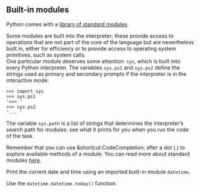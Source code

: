 ## Built-in modules

Python comes with a [library of standard modules](https://docs.python.org/3/library/). 

Some modules are built into the interpreter; these provide access to operations that are 
not part of the core of the language but are nevertheless built in, either for efficiency 
or to provide access to operating system primitives, such as system calls.  
One particular module deserves some attention: `sys`, which is built into every Python 
interpreter. The variables `sys.ps1` and `sys.ps2` define the strings used as primary and 
secondary prompts if the interpreter is in the interactive mode:

```text
>>> import sys
>>> sys.ps1
'>>> '
>>> sys.ps2
'... '
```

The variable `sys.path` is a list of strings that determines the interpreter’s search path 
for modules: see what it prints for you when you run the code of the task.

Remember that you can use &shortcut:CodeCompletion; after a dot (.) to explore available 
methods of a module. You can read more about standard modules <a href="https://docs.python.org/3/tutorial/modules.html#standard-modules">here</a>.
  
Print the current date and time using an imported built-in module `datetime`.  

<div class='hint'>Use the <code>datetime.datetime.today()</code> function.</div>
